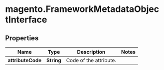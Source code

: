 # magento.FrameworkMetadataObjectInterface

## Properties
Name | Type | Description | Notes
------------ | ------------- | ------------- | -------------
**attributeCode** | **String** | Code of the attribute. | 


